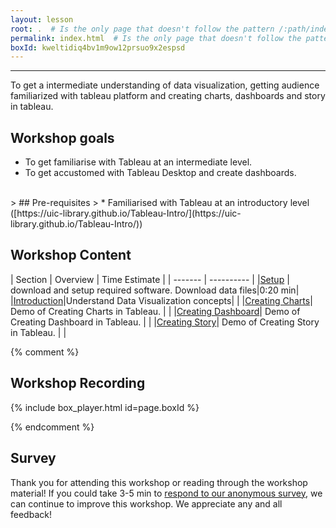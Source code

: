 ```yaml
---
layout: lesson
root: .  # Is the only page that doesn't follow the pattern /:path/index.html
permalink: index.html  # Is the only page that doesn't follow the pattern /:path/index.html
boxId: kweltidiq4bv1m9ow12prsuo9x2espsd
---
```



-------------------------------------------
To get a intermediate understanding of data visualization, getting audience familiarized with tableau platform and creating charts, 
dashboards and story in tableau.


## Workshop goals
- To get familiarise with Tableau at an intermediate level.
- To get accustomed with Tableau Desktop and create dashboards.

<br>
> ## Pre-requisites
> * Familiarised with Tableau at an introductory level ([https://uic-library.github.io/Tableau-Intro/](https://uic-library.github.io/Tableau-Intro/))


## Workshop Content 

| Section    | Overview | Time Estimate |
| ------- | ---------- |
|[Setup](https://uic-library.github.io/workshop-template/00-setup/index.html)    | download and setup required software. Download data files|0:20 min|
|[Introduction](https://uic-library.github.io/Tableau-Hands-On/01-introduction/index.html)|Understand Data Visualization concepts| | 
|[Creating Charts](https://uic-library.github.io/Tableau-Hands-On/02-Creating-Charts/index.html)| Demo of Creating Charts in Tableau. | | 
|[Creating Dashboard](https://uic-library.github.io/Tableau-Hands-On/03-Creating-Dashboard/index.html)| Demo of Creating Dashboard in Tableau. | | 
|[Creating Story](https://uic-library.github.io/Tableau-Hands-On/04-Creating-Story/index.html)| Demo of Creating Story in Tableau. | | 

{% comment %}

## Workshop Recording

{% include box_player.html id=page.boxId %}

{% endcomment %}

## Survey

Thank you for attending this workshop or reading through the workshop material! If you could take 3-5 min to [respond to our anonymous survey](https://uic.ca1.qualtrics.com/jfe/form/SV_5bYL8vP2EqGbAmW), we can continue to improve this workshop. We appreciate any and all feedback!



